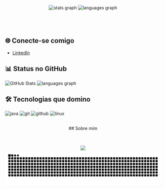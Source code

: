 <div align="center">
  <img src="https://github-readme-stats.vercel.app/api?username=WillyanMata&hide_title=false&hide_rank=false&show_icons=true&&include_all_commits=true&count_private=true&custom_title=Willyan%20da%20Mata%20's%20GitHub%20Stats%20(2025)&count_private=true&disable_animations=false&theme=dark&locale=en&hide_border=false&order=1" height="150" alt="stats graph"  />
  <img src="https://github-readme-stats.vercel.app/api/top-langs?username=WillyanMata&locale=en&hide_title=false&layout=compact&card_width=220&langs_count=5&theme=vue-dark&hide_border=false&order=2" height="150" alt="languages graph"  />
</div>

###
<br><br>
## 🌐 Conecte-se comigo
- [LinkedIn](https://www.linkedin.com/in/seu-perfil)

## 📊 Status no GitHub
![GitHub Stats](https://github-readme-stats.vercel.app/api?username=WillyanMata&show_icons=true&theme=dark)
<img src="https://github-readme-stats.vercel.app/api/top-langs?username=WillyanMata&locale=en&hide_title=false&layout=compact&card_width=10&langs_count=5&theme=dark&hide_border=false" height="190" alt="languages graph"  />
## 🛠️ Tecnologias que domino
<p align="left">
  <img src="https://cdn.jsdelivr.net/gh/devicons/devicon/icons/java/java-original.svg" height="40" alt="java" />
  <img src="https://cdn.jsdelivr.net/gh/devicons/devicon/icons/git/git-original.svg" height="40" alt="git" />
  <img src="https://cdn.jsdelivr.net/gh/devicons/devicon/icons/github/github-original.svg" height="40" alt="github" />
  <img src="https://cdn.jsdelivr.net/gh/devicons/devicon/icons/linux/linux-original.svg" height="40" alt="linux" />
</p>

<br>
<div align="center">
  <div align="center">
## Sobre mim
<div align="center">
 
<br>

##

<div> 
  <a href="https://www.linkedin.com/in/willyandamata" target="_blank">
    <img src="https://img.shields.io/badge/-LinkedIn-%230077B5?style=for-the-badge&logo=linkedin&logoColor=white" target="_blank">
  </a> 
</div>

<img src="https://raw.githubusercontent.com/WillyanMata/WillyanMata/output/snake.svg" alt="Snake animation" />

